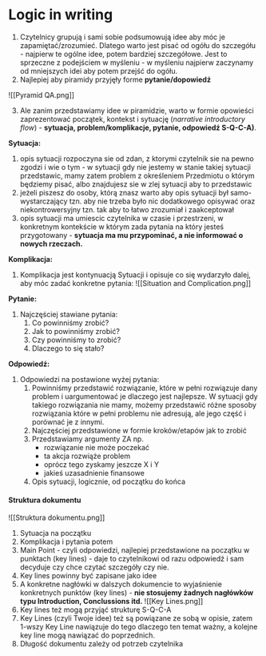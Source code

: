 # Logic in writing
1. Czytelnicy grupują i sami sobie podsumowują idee aby móc je zapamiętać/zrozumieć. Dlatego warto jest pisać od ogółu do szczegółu - najpierw te ogólne idee, potem bardziej szczegółowe. Jest to sprzeczne z podejściem w myśleniu - w myśleniu najpierw zaczynamy od mniejszych idei aby potem przejść do ogółu.
2. Najlepiej aby piramidy przyjęły forme **pytanie/dopowiedź**

![[Pyramid QA.png]]

3. Ale zanim przedstawiamy idee w piramidzie, warto w formie opowieści zaprezentować początek, kontekst i sytuację (*narrative introductory flow*) - **sytuacja, problem/komplikacje, pytanie, odpowiedź S-Q-C-A)**.

**Sytuacja:**
1. opis sytuacji rozpoczyna sie od zdan, z ktorymi czytelnik sie na pewno zgodzi i wie o tym - w sytuacji gdy nie jestemy w stanie takiej sytuacji przedstawic, mamy zatem problem z określeniem Przedmiotu o którym będziemy pisać, albo znajdujesz sie w zlej sytuacji aby to przedstawic
2. jeżeli piszesz do osoby, którą znasz warto aby opis sytuacji był samo-wystarczający tzn. aby nie trzeba było nic dodatkowego opisywać oraz niekontrowersyjny tzn. tak aby to łatwo zrozumiał i zaakceptował
3. opis sytuacji ma umiescic czytelnika w czasie i przestrzeni, w konkretnym kontekście w którym zada pytania na który jesteś przygotowany - **sytuacja ma mu przypominać, a nie informować o nowych rzeczach.**

**Komplikacja:**
1. Komplikacja jest kontynuacją Sytuacji i opisuje co się wydarzyło dalej, aby móc zadać konkretne pytania:
![[Situation and Complication.png]]

**Pytanie:**
1. Najczęściej stawiane pytania:
	1. Co powinniśmy zrobić?
	2. Jak to powinniśmy zrobić?
	3. Czy powinniśmy to zrobić?
	4. Dlaczego to się stało?

**Odpowiedź:**
1. Odpowiedzi na postawione wyżej pytania:
	1. Powinniśmy przedstawić rozwiązanie, które w pełni rozwiązuje dany problem i uargumentować je dlaczego jest najlepsze. 
	   W sytuacji gdy takiego rozwiązania nie mamy, możemy przedstawić różne sposoby rozwiązania które w pełni problemu nie adresują, ale jego część i porównać je z innymi. 
	2. Najczęściej przedstawione w formie kroków/etapów jak to zrobić
	3. Przedstawiamy argumenty ZA np. 
	   - rozwiązanie nie może poczekać
	   - ta akcja rozwiąże problem
	   - oprócz tego zyskamy jeszcze X i Y
	   - jakieś uzasadnienie finansowe
	4. Opis sytuacji, logicznie, od początku do końca

#### Struktura dokumentu
![[Struktura dokumentu.png]]
1. Sytuacja na początku
2. Komplikacja i pytania potem
3. Main Point - czyli odpowiedzi, najlepiej przedstawione na początku w punktach (key lines) - daje to czytelnikowi od razu odpowiedź i sam decyduje czy chce czytać szczegóły czy nie. 
4. Key lines powinny być zapisane jako idee
5. A konkretne nagłówki w dalszych dokumencie to wyjaśnienie konkretnych punktów (key lines) - **nie stosujemy żadnych nagłówków typu Introduction, Conclussions itd.**
![[Key Lines.png]]
6. Key lines też mogą przyjąć strukturę S-Q-C-A
7. Key Lines (czyli Twoje idee) też są powiązane ze sobą w opisie, zatem 1-wszy Key Line nawiązuje do tego dlaczego ten temat ważny, a kolejne key line mogą nawiązać do poprzednich.
8. Długość dokumentu zależy od potrzeb czytelnika